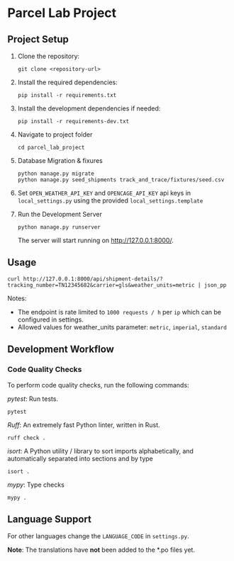 # Parcel Lab Project

## Project Setup

1. Clone the repository:
    ```shell
    git clone <repository-url>
    ```

2. Install the required dependencies:
    ``` shell
    pip install -r requirements.txt
    ```

3. Install the development dependencies if needed:
    ``` shell
    pip install -r requirements-dev.txt
    ```

4. Navigate to project folder
    ```shell
    cd parcel_lab_project
    ```

5. Database Migration & fixures
    ```shell
    python manage.py migrate
    python manage.py seed_shipments track_and_trace/fixtures/seed.csv
    ```
6. Set `OPEN_WEATHER_API_KEY` and `OPENCAGE_API_KEY` api keys in `local_settings.py` using the provided `local_settings.template`

7. Run the Development Server
    ```shell    
    python manage.py runserver
    ```
    The server will start running on http://127.0.0.1:8000/.

## Usage
```shell
curl http://127.0.0.1:8000/api/shipment-details/?tracking_number=TN12345682&carrier=gls&weather_units=metric | json_pp
```
Notes:
- The endpoint is rate limited to `1000 requests / h` per `ip` which can be configured in settings.
- Allowed values for weather_units parameter: `metric`, `imperial`, `standard`


## Development Workflow
### Code Quality Checks
To perform code quality checks, run the following commands:

*pytest*: Run tests.
``` shell
pytest
```

*Ruff*: An extremely fast Python linter, written in Rust.
``` shell
ruff check .
```

*isort*: A Python utility / library to sort imports alphabetically, and automatically separated into sections and by type
```shell
isort .
```

*mypy*: Type checks
```shell
mypy .
```

## Language Support
For other languages change the `LANGUAGE_CODE` in `settings.py`.

**Note**: The translations have **not** been added to the *.po files yet.